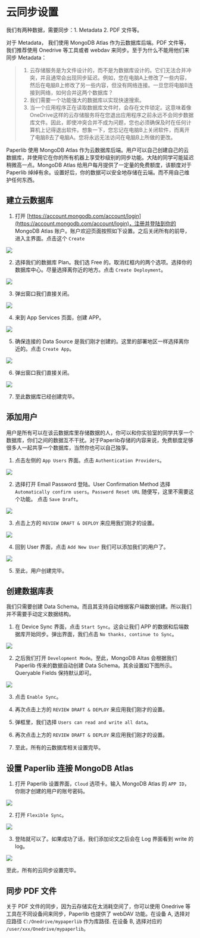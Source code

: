 # 云同步设置

我们有两种数据，需要同步：1. Metadata 2. PDF 文件等。

对于 Metadata， 我们使用 MongoDB Atlas 作为云数据库后端。PDF 文件等，我们推荐使用 Onedrive 等工具或者 webdav 来同步。至于为什么不能用他们来同步 Metadata：

> 1. 云存储服务是为文件设计的，而不是为数据库设计的。它们无法合并冲突，并且通常会出现同步延迟。例如，您在电脑A上修改了一些内容，然后在电脑B上修改了另一些内容，但没有网络连接。一旦您将电脑B连接到网络，如何合并这两个数据库？
> 2. 我们需要一个功能强大的数据库以实现快速搜索。
> 3. 当一个应用程序正在读取数据库文件时，会存在文件锁定。这意味着像OneDrive这样的云存储服务将在您退出应用程序之前永远不会同步数据库文件。因此，即使冲突合并不成为问题，您也必须确保及时在任何计算机上记得退出软件。想象一下，您忘记在电脑B上关闭软件，而离开了电脑B去了电脑A。您将永远无法访问在电脑B上所做的更改。

Paperlib 使用 MongoDB Atlas 作为云数据库后端。用户可以自己创建自己的云数据库，并使用它在你的所有机器上享受秒级别的同步功能。大陆的同学可能延迟稍微高一点。MongoDB Atlas 给用户每月提供了一定量的免费额度，该额度对于 Paperlib 绰绰有余。设置好后，你的数据可以安全地存储在云端。而不用自己维护任何东西。

## 建立云数据库
1. 打开 [https://account.mongodb.com/account/login](https://account.mongodb.com/account/login)，注册并登陆到你的 MongoDB Atlas 账户。账户欢迎页面按照如下设置。之后关闭所有的前导，进入主界面。点击这个 `Create`

![](/assets/images/guide/cloud-sync/n1.png)

2. 选择我们的数据库 Plan。我们选 Free 的。取消红框内的两个选项。选择你的数据库中心。尽量选择离你近的地方。点击 `Create Deployment`。

![](/assets/images/guide/cloud-sync/n2.png)

3. 弹出窗口我们直接关闭。

![](/assets/images/guide/cloud-sync/n3.png)

4. 来到 App Services 页面，创建 APP。

![](/assets/images/guide/cloud-sync/n4.png)

5. 确保连接的 Data Source 是我们刚才创建的。这里的部署地区一样选择离你近的。点击 `Create App`。

![](/assets/images/guide/cloud-sync/n5.png)

6. 弹出窗口我们直接关闭。

![](/assets/images/guide/cloud-sync/n6.png)

7. 至此数据库已经创建完毕。

## 添加用户

用户是所有可以在该云数据库里存储数据的人，你可以和你实验室的同学共享一个数据库，你们之间的数据互不干扰。对于Paperlib存储的内容来说，免费额度足够很多人一起共享一个数据库，当然你也可以自己独享。

1. 点击左侧的 `App Users` 界面。点击 `Authentication Providers`。

![](/assets/images/guide/cloud-sync/user1.png)

2. 选择打开 Email Password 登陆。User Confirmation Method 选择 `Automatically confirm users`。`Password Reset URL` 随便写，这里不需要这个功能。 点击 `Save Draft`。

![](/assets/images/guide/cloud-sync/user2.png)

3. 点击上方的 `REVIEW DRAFT & DEPLOY` 来应用我们刚才的设置。

![](/assets/images/guide/cloud-sync/user3.png)

4. 回到 User 界面，点击 `Add New User` 我们可以添加我们的用户了。

![](/assets/images/guide/cloud-sync/user4.png)

5. 至此，用户创建完毕。

## 创建数据库表

我们只需要创建 Data Schema。而且其支持自动根据客户端数据创建。所以我们并不需要手动定义数据结构。

1. 在 Device Sync 界面，点击 `Start Sync`。这会让我们 APP 的数据和后端数据库开始同步。弹出界面，我们点击 `No thanks, continue to Sync`。

![](/assets/images/guide/cloud-sync/n7.png)

2. 之后我们打开 `Development Mode`。至此，MongoDB Altas 会根据我们 Paperlib 传来的数据自动创建 Data Schema。其余设置如下图所示。Queryable Fields 保持默认即可。

![](/assets/images/guide/cloud-sync/n8.png)

3. 点击 `Enable Sync`。

4. 再次点击上方的 `REVIEW DRAFT & DEPLOY` 来应用我们刚才的设置。

5. 弹框里，我们选择 `Users can read and write all data`。

6. 再次点击上方的 `REVIEW DRAFT & DEPLOY` 来应用我们刚才的设置。

7. 至此，所有的云数据库相关设置完毕。

## 设置 Paperlib 连接 MongoDB Atlas

1. 打开 Paperlib 设置界面，`Cloud` 选项卡。输入 MongoDB Atlas 的 `APP ID`，你刚才创建的用户的账号密码。

![](/assets/images/guide/cloud-sync/n13.png)

2. 打开 `Flexible Sync`。

![](/assets/images/guide/cloud-sync/n11.png)

3. 登陆就可以了。如果成功了话，我们添加论文之后会在 Log 界面看到 write 的 log。

![](/assets/images/guide/cloud-sync/n19.png)


至此，所有的云同步设置完毕。

## 同步 PDF 文件

关于 PDF 文件的同步，因为云存储实在太消耗空间了，你可以使用 Onedrive 等工具在不同设备间来同步，Paperlib 也提供了 webDAV 功能。在设备 A, 选择对应路径 `C:/Onedrive/mypaperlib` 作为库路径. 在设备 B, 选择对应的 `/user/xxx/Onedrive/mypaperlib`。
